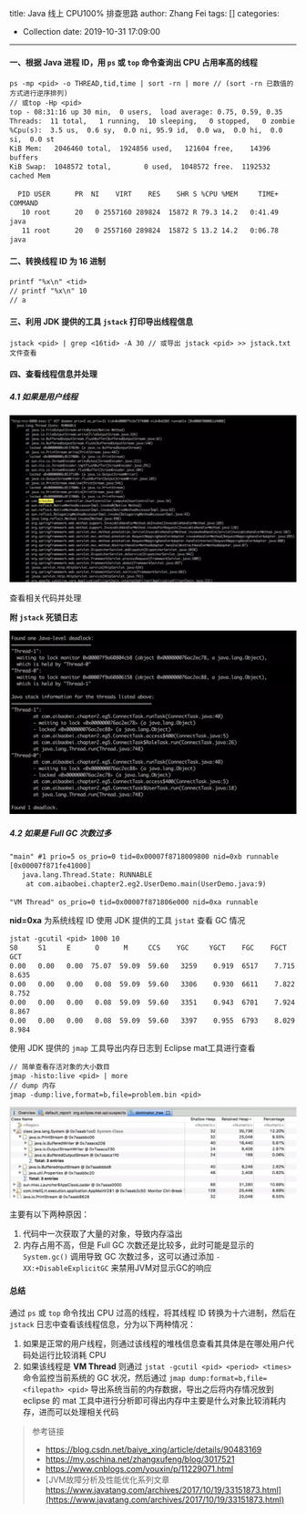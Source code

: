 title: Java 线上 CPU100% 排查思路
author: Zhang Fei
tags: []
categories:
  - Collection
date: 2019-10-31 17:09:00
---
#### 一、根据 Java 进程 ID，用 `ps` 或 `top` 命令查询出 CPU 占用率高的线程

```shell
ps -mp <pid> -o THREAD,tid,time | sort -rn | more // (sort -rn 已数值的方式进行逆序排列)
// 或top -Hp <pid>
top - 08:31:16 up 30 min,  0 users,  load average: 0.75, 0.59, 0.35
Threads:  11 total,   1 running,  10 sleeping,   0 stopped,   0 zombie
%Cpu(s):  3.5 us,  0.6 sy,  0.0 ni, 95.9 id,  0.0 wa,  0.0 hi,  0.0 si,  0.0 st
KiB Mem:   2046460 total,  1924856 used,   121604 free,    14396 buffers
KiB Swap:  1048572 total,        0 used,  1048572 free.  1192532 cached Mem

  PID USER      PR  NI    VIRT    RES    SHR S %CPU %MEM     TIME+ COMMAND
   10 root      20   0 2557160 289824  15872 R 79.3 14.2   0:41.49 java
   11 root      20   0 2557160 289824  15872 S 13.2 14.2   0:06.78 java
```

#### 二、转换线程 ID 为 16 进制

```shell
printf "%x\n" <tid>
// printf "%x\n" 10
// a
```

#### 三、利用 JDK 提供的工具 `jstack` 打印导出线程信息

```shell
jstack <pid> | grep <16tid> -A 30 // 或导出 jstack <pid> >> jstack.txt 文件查看
```

#### 四、查看线程信息并处理

##### 4.1 如果是用户线程

![upload successful](/images/pasted-48.png)

查看相关代码并处理

**附 `jstack` 死锁日志**

![upload successful](/images/pasted-47.png)

##### 4.2 如果是 **Full GC** 次数过多

```shell
"main" #1 prio=5 os_prio=0 tid=0x00007f8718009800 nid=0xb runnable [0x00007f871fe41000]
   java.lang.Thread.State: RUNNABLE
	at com.aibaobei.chapter2.eg2.UserDemo.main(UserDemo.java:9)

"VM Thread" os_prio=0 tid=0x00007f871806e000 nid=0xa runnable
```

**nid=0xa** 为系统线程 ID
使用 JDK 提供的工具 `jstat` 查看 GC 情况

```shell
jstat -gcutil <pid> 1000 10
S0     S1     E      O      M     CCS    YGC     YGCT    FGC    FGCT     GCT
0.00   0.00   0.00  75.07  59.09  59.60   3259    0.919  6517    7.715    8.635
0.00   0.00   0.00   0.08  59.09  59.60   3306    0.930  6611    7.822    8.752
0.00   0.00   0.00   0.08  59.09  59.60   3351    0.943  6701    7.924    8.867
0.00   0.00   0.00   0.08  59.09  59.60   3397    0.955  6793    8.029    8.984
```

使用 JDK 提供的 `jmap` 工具导出内存日志到 Eclipse mat工具进行查看

```shell
// 简单查看存活对象的大小数目
jmap -histo:live <pid> | more
// dump 内存
jmap -dump:live,format=b,file=problem.bin <pid>
```

![upload successful](/images/pasted-49.png)

主要有以下两种原因：
1. 代码中一次获取了大量的对象，导致内存溢出
2. 内存占用不高，但是 Full GC 次数还是比较多，此时可能是显示的 `System.gc()` 调用导致 GC 次数过多，这可以通过添加 `-XX:+DisableExplicitGC` 来禁用JVM对显示GC的响应

#### 总结

通过 `ps` 或 `top` 命令找出 CPU 过高的线程，将其线程 ID 转换为十六进制，然后在 `jstack` 日志中查看该线程信息，分为以下两种情况：
1. 如果是正常的用户线程，则通过该线程的堆栈信息查看其具体是在哪处用户代码处运行比较消耗 CPU
2. 如果该线程是 **VM Thread** 则通过 `jstat -gcutil <pid> <period> <times>` 命令监控当前系统的 GC 状况，然后通过 `jmap dump:format=b,file=<filepath> <pid>` 导出系统当前的内存数据，导出之后将内存情况放到 eclipse 的 mat 工具中进行分析即可得出内存中主要是什么对象比较消耗内存，进而可以处理相关代码

> 参考链接
> - https://blog.csdn.net/baiye_xing/article/details/90483169
> - https://my.oschina.net/zhangxufeng/blog/3017521
> - https://www.cnblogs.com/youxin/p/11229071.html
> - [JVM故障分析及性能优化系列文章 https://www.javatang.com/archives/2017/10/19/33151873.html](https://www.javatang.com/archives/2017/10/19/33151873.html)